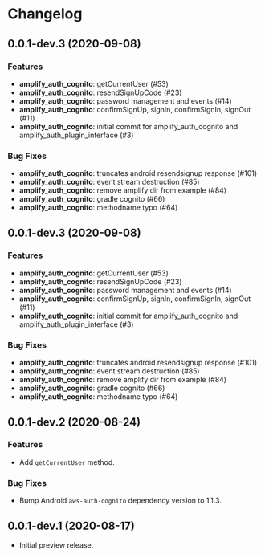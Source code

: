 # Changelog

## 0.0.1-dev.3 (2020-09-08)

### Features

- **amplify_auth_cognito**: getCurrentUser (#53)
- **amplify_auth_cognito**: resendSignUpCode (#23)
- **amplify_auth_cognito**: password management and events (#14)
- **amplify_auth_cognito**: confirmSignUp, signIn, confirmSignIn, signOut (#11)
- **amplify_auth_cognito**: initial commit for amplify_auth_cognito and amplify_auth_plugin_interface (#3)

### Bug Fixes

- **amplify_auth_cognito**: truncates android resendsignup response (#101)
- **amplify_auth_cognito**: event stream destruction (#85)
- **amplify_auth_cognito**: remove amplify dir from example (#84)
- **amplify_auth_cognito**: gradle cognito (#66)
- **amplify_auth_cognito**: methodname typo (#64)

## 0.0.1-dev.3 (2020-09-08)

### Features

- **amplify_auth_cognito**: getCurrentUser (#53)
- **amplify_auth_cognito**: resendSignUpCode (#23)
- **amplify_auth_cognito**: password management and events (#14)
- **amplify_auth_cognito**: confirmSignUp, signIn, confirmSignIn, signOut (#11)
- **amplify_auth_cognito**: initial commit for amplify_auth_cognito and amplify_auth_plugin_interface (#3)

### Bug Fixes

- **amplify_auth_cognito**: truncates android resendsignup response (#101)
- **amplify_auth_cognito**: event stream destruction (#85)
- **amplify_auth_cognito**: remove amplify dir from example (#84)
- **amplify_auth_cognito**: gradle cognito (#66)
- **amplify_auth_cognito**: methodname typo (#64)

## 0.0.1-dev.2 (2020-08-24)

### Features

* Add `getCurrentUser` method.

### Bug Fixes

* Bump Android `aws-auth-cognito` dependency version to 1.1.3.

## 0.0.1-dev.1 (2020-08-17)

* Initial preview release.
